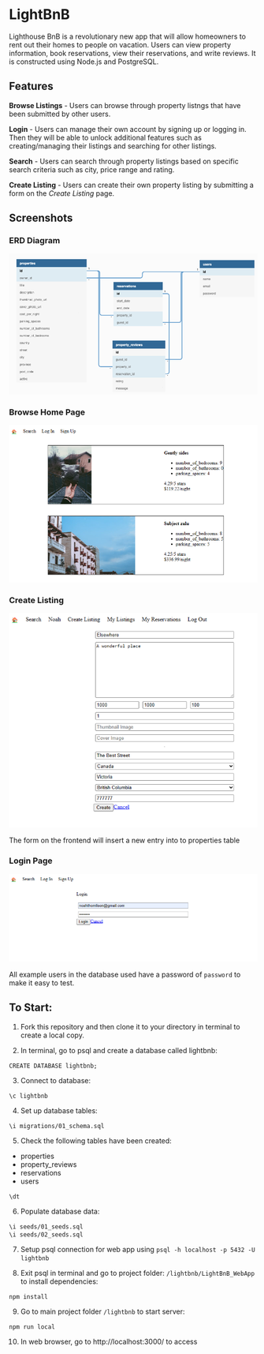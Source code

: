 # LightBnB
Lighthouse BnB is a revolutionary new app that will allow homeowners to rent out their homes to people on vacation. Users can view property information, book reservations, view their reservations, and write reviews. It is constructed using Node.js and PostgreSQL.

## Features

**Browse Listings** - Users can browse through property listngs that have been submitted by other users.

**Login** - Users can manage their own account by signing up or logging in. Then they will be able to unlock additional features such as creating/managing their listings and searching for other listings.

**Search** - Users can search through property listings based on specific search criteria such as city, price range and rating.

**Create Listing** - Users can create their own property listing by submitting a form on the *Create Listing* page.

## Screenshots

### ERD Diagram

![Database Design](docs/lightBnB-ERD.png)

### Browse Home Page
![Home Page](docs/main-page.png)

### Create Listing
![Create Listing](docs/create-listing.png)

The form on the frontend will insert a new entry into to properties table

### Login Page
![Login](docs/attempt-login.png)

All example users in the database used have a password of `password` to make it easy to test.

## To Start:

1. Fork this repository and then clone it to your directory in terminal to create a local copy.

2. In terminal, go to psql and create a database called lightbnb: 
```
CREATE DATABASE lightbnb;
```

3. Connect to database:
```
\c lightbnb
```

4. Set up database tables:
```
\i migrations/01_schema.sql
```

5. Check the following tables have been created:
- properties
- property_reviews
- reservations
- users
```
\dt
```

6. Populate database data:
```
\i seeds/01_seeds.sql
\i seeds/02_seeds.sql
```

7. Setup psql connection for web app using  `psql -h localhost -p 5432 -U lightbnb`

8. Exit psql in terminal and go to project folder: `/lightbnb/LightBnB_WebApp` to install dependencies: 
```
npm install
```

9. Go to main project folder `/lightbnb` to start server:
```
npm run local
```

10. In web browser, go to http://localhost:3000/ to access 